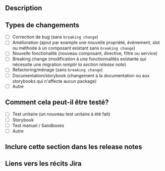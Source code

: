 <!--
Veuillez consulter les directives de contribution / Please review the contribution guidelines: https://github.com/ulaval/modul-components/blob/develop/.github/CONTRIBUTING.md.
-->

<!--
Content can be written in English or in French
-->

## Description
<!-- Décrivez brièvement les changements introduits par ce PR / Provide a small description of the changes introduced by this PR -->

## Types de changements
<!--- Indiquez ici quels types de modifications votre code introduit-il / Indicated here what types of changes does your code introduce -->
- [ ] Correction de bug (sans `breaking change`)
- [ ] Amélioration (ajout par example une nouvelle propriété, évènement, slot ou méthode à un composant existant sans `breaking change`)
- [ ] Nouvelle fonctionalité (nouveau composant, directive, filtre ou service)
- [ ] Breaking change (modification à une fonctionnalités existante qui nécessite une migration *remplir la section release note*)
- [ ] Refactoring/ménage (sans `breaking change`)
- [ ] Documentation/storybook (changement à la documentation ou aux storybooks qui n'affecte aucun package)
- [ ] Autre
<!-- si vous avez sélectionner autre, préciser ici -->

## Comment cela peut-il être testé?
<!--- Décrivez comment vous avez testé vos modifications / Please describe how you tested your changes -->
- [ ] Test unitaire (un nouveau test unitaire à été fait)
- [ ] Storybook
- [ ] Test manuel / Sandboxes
- [ ] Autre
<!-- si vous avez sélectionner autre, préciser ici -->

## Inclure cette section dans les release notes
<!-- Pour chaque breaking changes , inscrire la description du changement et les instructions pour la migration -->

## Liens vers les récits Jira
<!-- Si vous êtes un contributeur interne, ajouter les liens vers vos récits ou épopées Jira -->

<!--  Merci d'avoir contribué! / Thanks for contributing! -->
